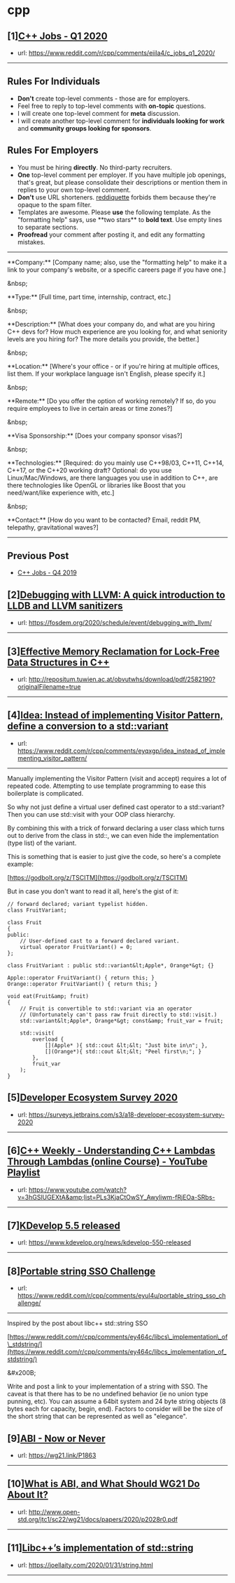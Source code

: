 # cpp
## [1][C++ Jobs - Q1 2020](https://www.reddit.com/r/cpp/comments/eiila4/c_jobs_q1_2020/)
- url: https://www.reddit.com/r/cpp/comments/eiila4/c_jobs_q1_2020/
---
Rules For Individuals
---------------------

* **Don't** create top-level comments - those are for employers.
* Feel free to reply to top-level comments with **on-topic** questions.
* I will create one top-level comment for **meta** discussion.
* I will create another top-level comment for **individuals looking for work** and **community groups looking for sponsors**.

Rules For Employers
---------------------

* You must be hiring **directly**. No third-party recruiters.
* **One** top-level comment per employer. If you have multiple job openings, that's great, but please consolidate their descriptions or mention them in replies to your own top-level comment.
* **Don't** use URL shorteners. [reddiquette](https://www.reddithelp.com/en/categories/reddit-101/reddit-basics/reddiquette) forbids them because they're opaque to the spam filter.
* Templates are awesome. Please **use** the following template. As the "formatting help" says, use \*\*two stars\*\* to **bold text**. Use empty lines to separate sections.
* **Proofread** your comment after posting it, and edit any formatting mistakes.

---

\*\*Company:\*\* [Company name; also, use the "formatting help" to make it a link to your company's website, or a specific careers page if you have one.]

&amp;nbsp;

\*\*Type:\*\* [Full time, part time, internship, contract, etc.]

&amp;nbsp;

\*\*Description:\*\* [What does your company do, and what are you hiring C++ devs for? How much experience are you looking for, and what seniority levels are you hiring for? The more details you provide, the better.]

&amp;nbsp;

\*\*Location:\*\* [Where's your office - or if you're hiring at multiple offices, list them. If your workplace language isn't English, please specify it.]

&amp;nbsp;

\*\*Remote:\*\* [Do you offer the option of working remotely? If so, do you require employees to live in certain areas or time zones?]

&amp;nbsp;

\*\*Visa Sponsorship:\*\* [Does your company sponsor visas?]

&amp;nbsp;

\*\*Technologies:\*\* [Required: do you mainly use C++98/03, C++11, C++14, C++17, or the C++20 working draft? Optional: do you use Linux/Mac/Windows, are there languages you use in addition to C++, are there technologies like OpenGL or libraries like Boost that you need/want/like experience with, etc.]

&amp;nbsp;

\*\*Contact:\*\* [How do you want to be contacted? Email, reddit PM, telepathy, gravitational waves?]

---

Previous Post
--------------

* [C++ Jobs - Q4 2019](https://www.reddit.com/r/cpp/comments/dbqgbw/c_jobs_q4_2019/)
## [2][Debugging with LLVM: A quick introduction to LLDB and LLVM sanitizers](https://www.reddit.com/r/cpp/comments/eyzj4k/debugging_with_llvm_a_quick_introduction_to_lldb/)
- url: https://fosdem.org/2020/schedule/event/debugging_with_llvm/
---

## [3][Effective Memory Reclamation for Lock-Free Data Structures in C++](https://www.reddit.com/r/cpp/comments/ez7jlv/effective_memory_reclamation_for_lockfree_data/)
- url: http://repositum.tuwien.ac.at/obvutwhs/download/pdf/2582190?originalFilename=true
---

## [4][Idea: Instead of implementing Visitor Pattern, define a conversion to a std::variant](https://www.reddit.com/r/cpp/comments/eyqxgp/idea_instead_of_implementing_visitor_pattern/)
- url: https://www.reddit.com/r/cpp/comments/eyqxgp/idea_instead_of_implementing_visitor_pattern/
---
Manually implementing the Visitor Pattern (visit and accept) requires a lot of repeated code.  Attempting to use template programming to ease this boilerplate is complicated.

So why not just define a virtual user defined cast operator to a std::variant?  Then you can use std::visit with your OOP class hierarchy.

By combining this with a trick of forward declaring a user class which turns out to derive from the class in std::, we can even hide the implementation (type list) of the variant.

This is something that is easier to just give the code, so here's a complete example:

[https://godbolt.org/z/TSCITM](https://godbolt.org/z/TSCITM)

But in case you don't want to read it all, here's the gist of it:

    // forward declared; variant typelist hidden.
    class FruitVariant;
    
    class Fruit 
    { 
    public:
    	// User-defined cast to a forward declared variant.
    	virtual operator FruitVariant() = 0;
    };
    
    class FruitVariant : public std::variant&lt;Apple*, Orange*&gt; {}
    
    Apple::operator FruitVariant() { return this; }
    Orange::operator FruitVariant() { return this; }
    
    void eat(Fruit&amp; fruit)
    {
    	// Fruit is convertible to std::variant via an operator
    	// (Unfortunately can't pass raw fruit directly to std::visit.)
    	std::variant&lt;Apple*, Orange*&gt; const&amp; fruit_var = fruit;
    		
    	std::visit(
    		overload {
    			[](Apple* ){ std::cout &lt;&lt; "Just bite in\n"; },
    			[](Orange*){ std::cout &lt;&lt; "Peel first\n;"; }
    		},
    		fruit_var
    	);
    }
## [5][Developer Ecosystem Survey 2020](https://www.reddit.com/r/cpp/comments/eytlnl/developer_ecosystem_survey_2020/)
- url: https://surveys.jetbrains.com/s3/a18-developer-ecosystem-survey-2020
---

## [6][C++ Weekly - Understanding C++ Lambdas Through Lambdas (online Course) - YouTube Playlist](https://www.reddit.com/r/cpp/comments/eyitr7/c_weekly_understanding_c_lambdas_through_lambdas/)
- url: https://www.youtube.com/watch?v=3hGSlUGEXtA&amp;list=PLs3KjaCtOwSY_Awyliwm-fRjEOa-SRbs-
---

## [7][KDevelop 5.5 released](https://www.reddit.com/r/cpp/comments/eye3r1/kdevelop_55_released/)
- url: https://www.kdevelop.org/news/kdevelop-550-released
---

## [8][Portable string SSO Challenge](https://www.reddit.com/r/cpp/comments/eyul4u/portable_string_sso_challenge/)
- url: https://www.reddit.com/r/cpp/comments/eyul4u/portable_string_sso_challenge/
---
Inspired by the post about libc++ std::string SSO

[https://www.reddit.com/r/cpp/comments/ey464c/libcs\_implementation\_of\_stdstring/](https://www.reddit.com/r/cpp/comments/ey464c/libcs_implementation_of_stdstring/)

&amp;#x200B;

Write and post a link to your implementation of a string with SSO. The caveat is that there has to be no undefined behavior (ie no union type punning, etc). You can assume a 64bit system and 24 byte string objects (8 bytes each for capacity, begin, end). Factors to consider will be the size of the short string that can be represented as well as "elegance".
## [9][ABI - Now or Never](https://www.reddit.com/r/cpp/comments/ey8y8j/abi_now_or_never/)
- url: https://wg21.link/P1863
---

## [10][What is ABI, and What Should WG21 Do About It?](https://www.reddit.com/r/cpp/comments/eyaee0/what_is_abi_and_what_should_wg21_do_about_it/)
- url: http://www.open-std.org/jtc1/sc22/wg21/docs/papers/2020/p2028r0.pdf
---

## [11][Libc++’s implementation of std::string](https://www.reddit.com/r/cpp/comments/ey464c/libcs_implementation_of_stdstring/)
- url: https://joellaity.com/2020/01/31/string.html
---

